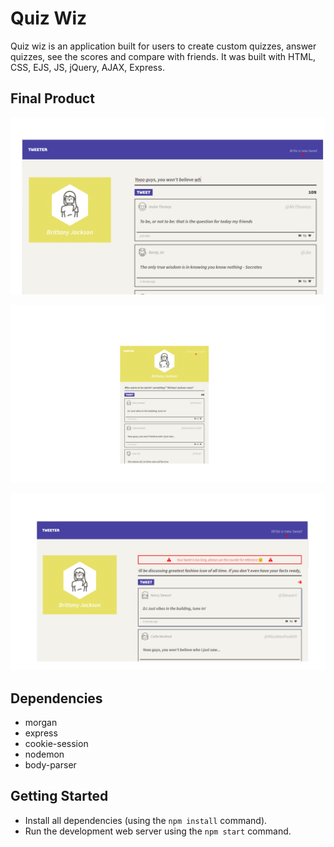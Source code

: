 # Quiz Wiz

Quiz wiz is an application built for users to create custom quizzes, answer quizzes, see the scores and compare with friends. It was built with HTML, CSS, EJS, JS, jQuery, AJAX, Express.

## Final Product

!["Send your tweet, it instantly displays right on the top!"](https://github.com/davidOnaolapo/tweeter/blob/master/docs/tweetBox.jpg?raw=true)

!["I-pad and mobile view!"](https://github.com/davidOnaolapo/tweeter/blob/master/docs/mobileView.jpg?raw=true)

!["Be sure to keep the tweets under 140 characters ;)"](https://github.com/davidOnaolapo/tweeter/blob/master/docs/error.jpg?raw=true)


## Dependencies

- morgan
- express
- cookie-session
- nodemon
- body-parser

## Getting Started

- Install all dependencies (using the `npm install` command).
- Run the development web server using the `npm start` command.
